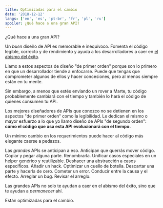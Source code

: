 ```yaml
---
title: Optimizadas para el cambio
date: '2018-12-12'
langs: ['en', 'es', 'pt-br', 'fr', 'pl', 'ru']
spoiler: ¿Qué hace a una gran API?
---
```


¿Qué hace a una gran API?

Un *buen* diseño de API es memorable e inequívoco. Fomenta el código legible, correcto y de rendimiento y ayuda a los desarrolladores a caer en [el abismo del éxito](https://blog.codinghorror.com/falling-into-the-pit-of-success/).

Llamo a estos aspectos de diseño "de primer orden" porque son lo primero en que un desarrollador tiende a enfocarse. Puede que tengas que comprometer algunos de ellos y hacer concesiones, pero al menos siempre están en tu mente.

Sin embargo, a menos que estés enviando un rover a Marte, tu código probablemente cambiará con el tiempo y también lo hará el código de quienes consumen tu API.

Los mejores diseñadores de APIs que conozco no se detienen en los aspectos "de primer orden" como la legibilidad. Le dedican el mismo o mayor esfuerzo a lo que yo llamo diseño de APIs "de segundo orden": **cómo el código que usa esta API evolucionará con el tiempo.**

Un mínimo cambio en los requerimientos puede hacer al código más elegante caerse a pedazos.

Las *grandes* APIs se anticipan a eso. Anticipan que querrás mover código. Copiar y pegar alguna parte. Renombrarla. Unificar casos especiales en un helper genérico y reutilizable. Deshacer una abstracción a casos específicos. Añadir un hack. Optimizar un cuello de botella. Descartar una parte y hacerla de cero. Cometer un error. Conducir entre la causa y el efecto. Arreglar un bug. Revisar el arreglo.

Las grandes APIs no solo te ayudan a caer en el abismo del éxito, sino que te ayudan a *permanecer* ahí.

Están optimizadas para el cambio.
